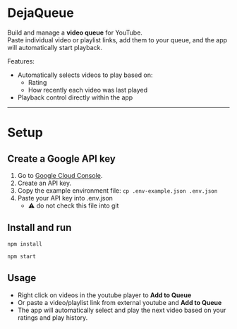 # DejaQueue

Build and manage a **video queue** for YouTube.  
Paste individual video or playlist links, add them to your queue, and the app will automatically start playback.

Features:

- Automatically selects videos to play based on:
  - Rating
  - How recently each video was last played
- Playback control directly within the app

---

# Setup

## Create a Google API key

1. Go to [Google Cloud Console](https://console.cloud.google.com/apis/credentials).
2. Create an API key.
3. Copy the example environment file:
   `cp .env-example.json .env.json`
4. Paste your API key into .env.json
   - ⚠️ do not check this file into git

## Install and run

`npm install`

`npm start`

## Usage

- Right click on videos in the youtube player to **Add to Queue**
- Or paste a video/playlist link from external youtube and **Add to Queue**
- The app will automatically select and play the next video based on your ratings and play history.
